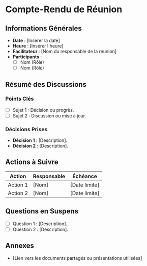 # Compte-Rendu de Réunion

## Informations Générales

- **Date** : [Insérer la date]
- **Heure** : [Insérer l'heure]
- **Facilitateur** : [Nom du responsable de la réunion]
- **Participants** :
  - [ ] Nom (Rôle)
  - [ ] Nom (Rôle)

## Résumé des Discussions

### Points Clés

- [ ] Sujet 1 : Décision ou progrès.
- [ ] Sujet 2 : Discussion ou mise à jour.

### Décisions Prises

- **Décision 1** : [Description].
- **Décision 2** : [Description].

## Actions à Suivre

| **Action**                | **Responsable** | **Échéance**    |
|---------------------------|-----------------|-----------------|
| Action 1                  | [Nom]           | [Date limite]   |
| Action 2                  | [Nom]           | [Date limite]   |

## Questions en Suspens

- [ ] Question 1 : [Description].
- [ ] Question 2 : [Description].

## Annexes

- [Lien vers les documents partagés ou présentations utilisées]
